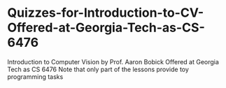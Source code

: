 # Quizzes-for-Introduction-to-CV-Offered-at-Georgia-Tech-as-CS-6476
Introduction to Computer Vision by Prof. Aaron Bobick Offered at Georgia Tech as CS 6476
Note that only part of the lessons provide toy programming tasks

